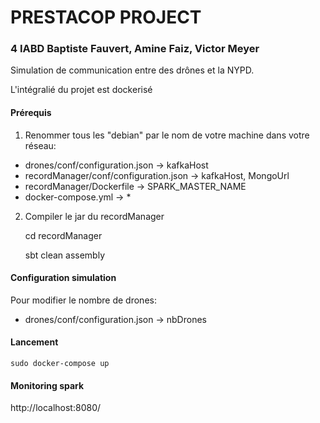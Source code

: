 # PRESTACOP PROJECT
### 4 IABD Baptiste Fauvert, Amine Faiz, Victor Meyer

Simulation de communication entre des drônes et la NYPD.

L'intégralié du projet est dockerisé

#### Prérequis

1) Renommer tous les "debian" par le nom de votre
machine dans votre réseau:

 * drones/conf/configuration.json -> kafkaHost
 * recordManager/conf/configuration.json -> kafkaHost, MongoUrl
 * recordManager/Dockerfile -> SPARK_MASTER_NAME
 * docker-compose.yml -> *

2) Compiler le jar du recordManager
    
    
    cd recordManager
    
    sbt clean assembly


#### Configuration simulation

Pour modifier le nombre de drones:

 * drones/conf/configuration.json -> nbDrones
 
#### Lancement

    sudo docker-compose up

#### Monitoring spark

http://localhost:8080/